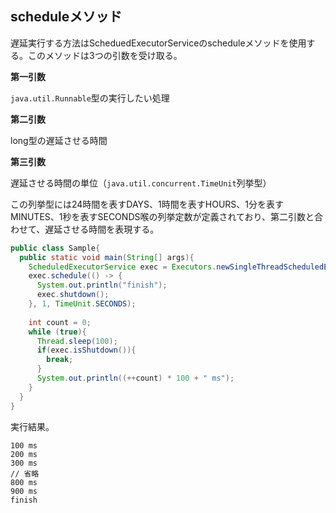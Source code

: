 ## scheduleメソッド

遅延実行する方法はScheduedExecutorServiceのscheduleメソッドを使用する。このメソッドは3つの引数を受け取る。

**第一引数**

`java.util.Runnable`型の実行したい処理

**第二引数**

long型の遅延させる時間

**第三引数**

遅延させる時間の単位（`java.util.concurrent.TimeUnit`列挙型）

この列挙型には24時間を表すDAYS、1時間を表すHOURS、1分を表すMINUTES、1秒を表すSECONDS喉の列挙定数が定義されており、第二引数と合わせて、遅延させる時間を表現する。

```Java
public class Sample{
  public static void main(String[] args){
    ScheduledExecutorService exec = Executors.newSingleThreadScheduledExecutor();
    exec.schedule(() -> {
      System.out.println("finish");
      exec.shutdown();
    }, 1, TimeUnit.SECONDS);
    
    int count = 0;
    while (true){
      Thread.sleep(100);
      if(exec.isShutdown()){
        break;
      }
      System.out.println((++count) * 100 + " ms");
    }
  }
}
```

実行結果。

```console
100 ms
200 ms
300 ms
// 省略
800 ms
900 ms
finish
```




